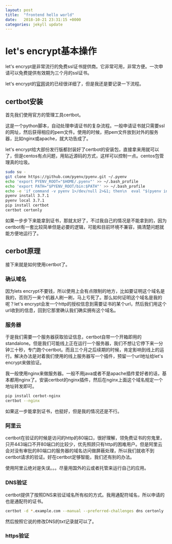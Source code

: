 ```yaml
---
layout: post
title:  "frontend hello world"
date:   2018-10-21 23:31:15 +0000
categories: jekyll update
---
```

# let's encrypt基本操作
let's encrypt是非常流行的免费ssl证书提供商。它非常可用，非常方便。一次申请可以免费提供有效期为三个月的ssl证书。

let's encrypt的[官网](https://letsencrypt.org/)说的已经很详细了，但是我还是要记录一下流程。

## certbot安装
首先我们使用官方的管理工具certbot。

这是一个python脚本，自动处理申请证书的复杂流程。一般申请证书就只需要ssl的网址，然后获得相应的pem文件。使用的时候，把pem文件放到对外的服务器，比如nginx或apache，就大功告成了。

let's encrypt给大部份发行版都封装好了certbot的安装包，直接拿来用就可以了，但是centos有点问题，用贴近源码的方式，这样可以控制一点。centos包管理真的垃圾。

```sh
sudo su -
git clone https://github.com/pyenv/pyenv.git ~/.pyenv
echo 'export PYENV_ROOT="$HOME/.pyenv"' >> ~/.bash_profile
echo 'export PATH="$PYENV_ROOT/bin:$PATH"' >> ~/.bash_profile
echo -e 'if command -v pyenv 1>/dev/null 2>&1; then\n  eval "$(pyenv init -)"\nfi' >> ~/.bash_profile
pyenv install 3.7.1
pyenv local 3.7.1
pip install certbot
certbot certonly
```

如果一步步下来能拿到证书，那就太好了，不过我自己的情况是不能拿到的，因为certbot有一套比较简单但是必要的逻辑，可能和目前环境不兼容，搞清楚问题就能方便地运行了。

## cerbot原理
接下来就是如何使用certbot了。

### 确认域名
因为lets encrypt不要钱，所以使用上会有点限制的地方，比如要证明这个域名是我的，否则万一来个机器人刷一刷，马上亏死了。那么如何证明这个域名是我的呢？let's encrypt会发一个http的授权信息到需要证书的某个url，然后我们用这个url收到的信息，回到它那里确认我们确实拥有这个域名。

### 服务器
于是我们需要一个服务器获取验证信息，certbot自带一个开箱即用的standalone。但是我们可能线上正在运行一个服务器，我们不想让它停下来一分钟三十秒，专门跑个certbot。而且三个月之后续期的时候，肯定影响到线上的运行。解决办法是对着我们使用的线上服务器写一个插件，预留一个url地址给let's encrypt来做验证。

我一般使用nginx来做服务器。一般不用java或者不是apache插件爱好者的话，基本都用nginx了。安装certbot的nginx插件，然后在nginx上面这个域名规定一个地址转发即可。

```sh
pip install cerbot-nginx
certbot --nginx
```

如果这一步能拿到证书，也挺好，但是我的情况还是不行。

### 阿里云
certbot在验证的时候是访问的http的80端口，很好理解，领免费证书的穷鬼里，只开443端口不开80端口的比较少，优先照顾只有http的困难用户。但是阿里云会对没有审批的80端口的服务器的域名访问做屏蔽处理，所以我们就收不到certbot请求的验证。好在certbot足够智能，我们还有别的办法。

使用阿里云绝对是失误。。。尽量用国外的云或者托管来运行自己的应用。

### DNS验证
certbot提供了按照DNS来验证域名所有权的方式。我用通配符域名，所以申请的也是通配符的证书。

```sh
certbot -d *.example.com --manual --preferred-challenges dns certonly
```

然后按照它说的修改DNS的txt记录就可以了。

### https验证

